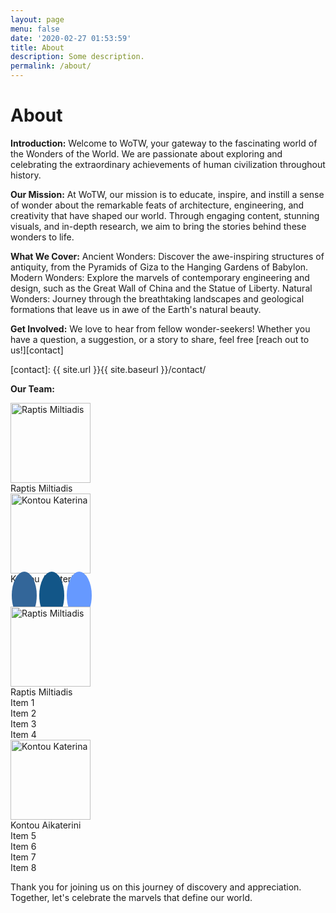 ```yaml
---
layout: page
menu: false
date: '2020-02-27 01:53:59'
title: About
description: Some description.
permalink: /about/
---
```


# About

**Introduction:**
Welcome to WoTW, your gateway to the fascinating world of the Wonders of the World. We are passionate about exploring and celebrating the extraordinary achievements of human civilization throughout history.

**Our Mission:**
At WoTW, our mission is to educate, inspire, and instill a sense of wonder about the remarkable feats of architecture, engineering, and creativity that have shaped our world. Through engaging content, stunning visuals, and in-depth research, we aim to bring the stories behind these wonders to life.

**What We Cover:**
Ancient Wonders: Discover the awe-inspiring structures of antiquity, from the Pyramids of Giza to the Hanging Gardens of Babylon.
Modern Wonders: Explore the marvels of contemporary engineering and design, such as the Great Wall of China and the Statue of Liberty.
Natural Wonders: Journey through the breathtaking landscapes and geological formations that leave us in awe of the Earth's natural beauty.

**Get Involved:**
We love to hear from fellow wonder-seekers! Whether you have a question, a suggestion, or a story to share, feel free [reach out to us!][contact]

[contact]: {{ site.url }}{{ site.baseurl }}/contact/

**Our Team:**

<html>
<head>
<meta name="viewport" content="width=device-width, initial-scale=1">
<link rel="stylesheet" href="https://cdnjs.cloudflare.com/ajax/libs/font-awesome/4.7.0/css/font-awesome.min.css">
<style>
.fa {
  padding: 20px;
  font-size: 30px;
  width: 50px;
  text-align: center;
  text-decoration: none;
  margin: 5px 2px;
  border-radius: 100%;
  justify-content: center;
}
.fa:hover {
    opacity: 0.7;
}
.fa-facebook {
  background: #336699;
  color: #ffffff;
}
.fa-twitter {
  background: #6699ff;
  color: #ffffff;
}
.fa-instagram {
  background: #125688;
  color: #ffffff;
}
</style>
</head>
<body>
<div class="container">
    <div class="column">
        <div class="row">
            <img class="round-image" src="{{ site.url }}{{ site.baseurl }}/assets/img/Miltos.jpg" alt="Raptis Miltiadis" width="128px">
        </div>
        <div class="row">
            Raptis Miltiadis
        </div>
        <div class="row">
            <div class="social-buttons">
                <a href="#" class="social-button social-button--facebook" aria-label="Facebook">
                <i class="fab fa-facebook"></i>
                </a>
                <a href="#" class="social-button social-button--linkedin" aria-label="LinkedIn">
                <i class="fab fa-linkedin"></i>
                </a>
                <a href="#" class="social-button social-button--snapchat" aria-label="Snapchat">
                <i class="fab fa-snapchat"></i>
                </a>
                <a href="#" class="social-button social-button--github" aria-label="GitHub">
                <i class="fab fa-github"></i>
                </a>
                <a href="#" class="social-button social-button--instagram" aria-label="CodePen">
                <i class="fab fa-instagram"></i>
                </a>
            </div>
        </div>
    </div>
    <div class="column">
        <div class="row">
        <img class="round-image" src="{{ site.url }}{{ site.baseurl }}/assets/img/Katerina.jpg" alt="Kontou Katerina" width="128px">
        </div>
        <div class="row">
            Kontou Aikaterini
        </div>
        <div class="row">
        <a href="#" class="fa fa-facebook"></a>
        <a href="#" class="fa fa-instagram"></a>
        <a href="#" class="fa fa-twitter"></a>
        </div>
    </div>
</div>

<div class="container">
    <div class="column">
        <div class="row">
            <img class="round-image" src="{{ site.url }}{{ site.baseurl }}/assets/img/Miltos.jpg" alt="Raptis Miltiadis" width="128px">
        </div>
        <div class="row">
            Raptis Miltiadis
        </div>
        <div class="row">
            <div class="item">Item 1</div>
            <div class="item">Item 2</div>
            <div class="item">Item 3</div>
            <div class="item">Item 4</div>
        </div>
    </div>
    <div class="column">
        <div class="row">
        <img class="round-image" src="{{ site.url }}{{ site.baseurl }}/assets/img/Katerina.jpg" alt="Kontou Katerina" width="128px">
        </div>
        <div class="row">
            Kontou Aikaterini
        </div>
        <div class="row">
            <div class="item">Item 5</div>
            <div class="item">Item 6</div>
            <div class="item">Item 7</div>
            <div class="item">Item 8</div>
        </div>
    </div>
</div>


Thank you for joining us on this journey of discovery and appreciation. Together, let's celebrate the marvels that define our world.